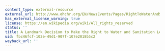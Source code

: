 ```yaml
---
content_type: external-resource
external_url: http://www.ohchr.org/EN/NewsEvents/Pages/RightToWaterAndSanitation.aspx
has_external_license_warning: true
license: https://en.wikipedia.org/wiki/All_rights_reserved
status: ''
title: A Landmark Decision to Make the Right to Water and Sanitation Legally Binding
uid: fbc46fcf-102e-49d1-907f-107e2018b5c2
wayback_url: ''
---
```

